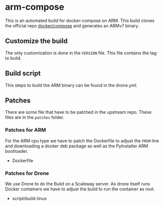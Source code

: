 # arm-compose

This is an automated build for docker-compose on ARM.
This build clones the official repo [docker/compose](https://github.com/docker/compose) and generates an ARMv7 binary.

## Customize the build

The only customization is done in the `VERSION` file. This file contains the tag to build.

## Build script

This steps to build the ARM binary can be found in the drone.yml.

## Patches

There are some file that have to be patched in the upstream repo. These files are in the `patches` folder.

### Patches for ARM

For the ARM cpu type we have to patch the Dockerfile to adjust the `FROM` line and downloading a docker deb package as well as the PyInstaller ARM bootloader.

* Dockerfile

### Patches for Drone

We use Drone to do the Build on a Scaleway server. As drone itself runs Docker containers we have to adjust the build to run the container as root.

* script/build-linux
